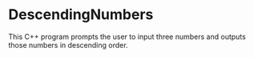 # DescendingNumbers
This C++ program prompts the user to input three numbers and outputs those numbers in descending order.
